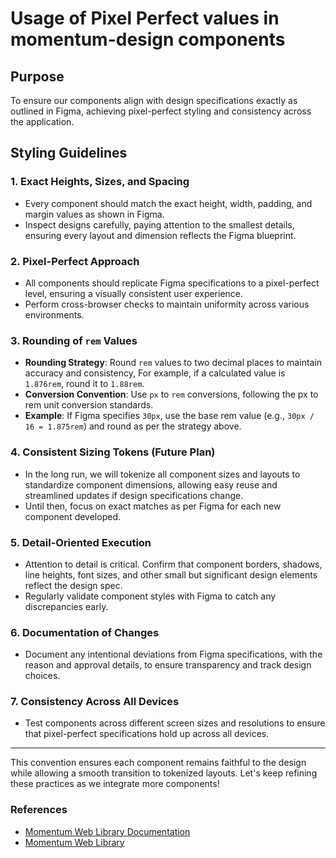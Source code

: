 # Usage of Pixel Perfect values in momentum-design components

## Purpose

To ensure our components align with design specifications exactly as outlined in Figma, achieving pixel-perfect styling and consistency across the application.

## Styling Guidelines

### 1. Exact Heights, Sizes, and Spacing
- Every component should match the exact height, width, padding, and margin values as shown in Figma.
- Inspect designs carefully, paying attention to the smallest details, ensuring every layout and dimension reflects the Figma blueprint.

### 2. Pixel-Perfect Approach
- All components should replicate Figma specifications to a pixel-perfect level, ensuring a visually consistent user experience.
- Perform cross-browser checks to maintain uniformity across various environments.

### 3. Rounding of `rem` Values
- **Rounding Strategy**: Round `rem` values to two decimal places to maintain accuracy and consistency, For example, if a calculated value is `1.876rem`, round it to `1.88rem`.
- **Conversion Convention**: Use `px` to `rem` conversions, following the px to rem unit conversion standards.
- **Example**: If Figma specifies `30px`, use the base rem value (e.g., `30px / 16 = 1.875rem`) and round as per the strategy above.

### 4. Consistent Sizing Tokens (Future Plan)
- In the long run, we will tokenize all component sizes and layouts to standardize component dimensions, allowing easy reuse and streamlined updates if design specifications change.
- Until then, focus on exact matches as per Figma for each new component developed.

### 5. Detail-Oriented Execution
- Attention to detail is critical. Confirm that component borders, shadows, line heights, font sizes, and other small but significant design elements reflect the design spec.
- Regularly validate component styles with Figma to catch any discrepancies early.

### 6. Documentation of Changes
- Document any intentional deviations from Figma specifications, with the reason and approval details, to ensure transparency and track design choices.

### 7. Consistency Across All Devices
- Test components across different screen sizes and resolutions to ensure that pixel-perfect specifications hold up across all devices.

---

This convention ensures each component remains faithful to the design while allowing a smooth transition to tokenized layouts. Let's keep refining these practices as we integrate more components!

### References

- [Momentum Web Library Documentation](https://www.figma.com/design/MrrkzCQ0YXzUTca2XhesDZ/%F0%9F%93%9C-%5BWIP%5D-Momentum-Web-Library-Documentation-2.0---v1.0)
- [Momentum Web Library](https://www.figma.com/design/9qhjTsC97Q3W8ZsbnTiZho/%F0%9F%A7%A9-%5BWIP%5D-Momentum-Web-Library)